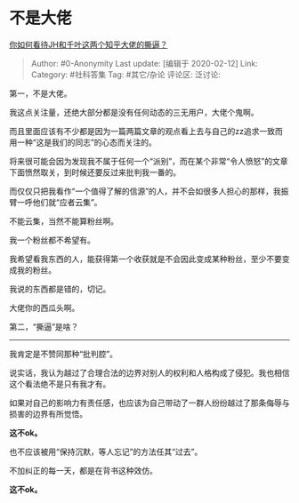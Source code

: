 # 不是大佬
[你如何看待JH和千叶这两个知乎大佬的撕逼？](https://www.zhihu.com/question/370866375/answer/1009669379)

> Author: #0-Anonymity
> Last update: [编辑于 2020-02-12]
> Link:
> Category: #社科答集
> Tag: #其它/杂论
> 评论区:
> 泛讨论:

第一，不是大佬。

我这点关注量，还绝大部分都是没有任何动态的三无用户，大佬个鬼啊。

而且里面应该有不少都是因为一篇两篇文章的观点看上去与自己的zz追求一致而用一种“这是我们的同志”的心态而关注的。

将来很可能会因为发现我不属于任何一个“派别”，而在某个非常“令人愤怒”的文章下面愤然取关，到时候还要反过来批判我一番的。

而仅仅只把我看作“一个值得了解的信源”的人，并不会如很多人担心的那样，我振臂一呼他们就“应者云集”。

不能云集，当然不能算粉丝啊。

我一个粉丝都不希望有。

我希望看我东西的人，能获得第一个收获就是不会因此变成某种粉丝，至少不要变成我的粉丝。

我说的东西都是错的，切记。

大佬你的西瓜头啊。

第二，“撕逼”是啥？

---

我肯定是不赞同那种“批判腔”。

说实话，我认为越过了合理合法的边界对别人的权利和人格构成了侵犯。我也相信这个看法绝不是只有我才有。

如果对自己的影响力有责任感，也应该为自己带动了一群人纷纷越过了那条侮辱与损害的边界有所觉悟。

**这不ok。**

也不应该被用“保持沉默，等人忘记”的方法任其“过去”。

不加纠正的每一天，都是在背书这种效仿。

**这不ok。**
